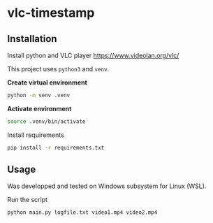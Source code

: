 # vlc-timestamp

## Installation

Install python and VLC player <https://www.videolan.org/vlc/>

This project uses `python3` and `venv`.

**Create virtual environment**

``` sh
python -m venv .venv
```

**Activate environment**

``` sh
source .venv/bin/activate
```

Install requirements

``` sh
pip install -r requirements.txt
```


## Usage
Was developped and tested on Windows subsystem for Linux (WSL).

Run the script

``` sh
python main.py logfile.txt video1.mp4 video2.mp4
```

